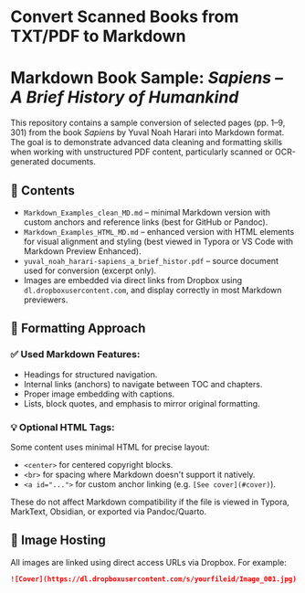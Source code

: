 # Convert Scanned Books from TXT/PDF to Markdown
# Markdown Book Sample: *Sapiens – A Brief History of Humankind*

This repository contains a sample conversion of selected pages (pp. 1–9, 301) from the book *Sapiens* by Yuval Noah Harari into Markdown format. The goal is to demonstrate advanced data cleaning and formatting skills when working with unstructured PDF content, particularly scanned or OCR-generated documents.

## 📄 Contents

- `Markdown_Examples_clean_MD.md` – minimal Markdown version with custom anchors and reference links (best for GitHub or Pandoc).
- `Markdown_Examples_HTML_MD.md` – enhanced version with HTML elements for visual alignment and styling (best viewed in Typora or VS Code with Markdown Preview Enhanced).
- `yuval_noah_harari-sapiens_a_brief_histor.pdf` – source document used for conversion (excerpt only).
- Images are embedded via direct links from Dropbox using `dl.dropboxusercontent.com`, and display correctly in most Markdown previewers.

## 🔧 Formatting Approach

### ✅ Used Markdown Features:
- Headings for structured navigation.
- Internal links (anchors) to navigate between TOC and chapters.
- Proper image embedding with captions.
- Lists, block quotes, and emphasis to mirror original formatting.

### 💡 Optional HTML Tags:
Some content uses minimal HTML for precise layout:
- `<center>` for centered copyright blocks.
- `<br>` for spacing where Markdown doesn't support it natively.
- `<a id="...">` for custom anchor linking (e.g. `[See cover](#cover)`).

These do not affect Markdown compatibility if the file is viewed in Typora, MarkText, Obsidian, or exported via Pandoc/Quarto.

## 🔗 Image Hosting

All images are linked using direct access URLs via Dropbox. For example:

```markdown
![Cover](https://dl.dropboxusercontent.com/s/yourfileid/Image_001.jpg)
